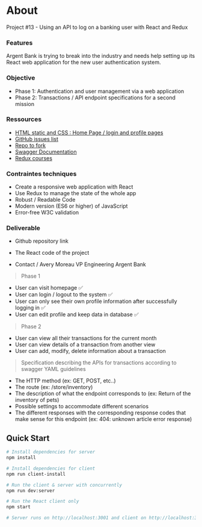 # About
Project #13 - Using an API to log on a banking user with React and Redux

### Features
Argent Bank is trying to break into the industry and needs help setting up its React web application for the new user authentication system.

### Objective
- Phase 1: Authentication and user management via a web application
- Phase 2: Transactions / API endpoint specifications for a second   mission

### Ressources
- [HTML static and CSS : Home Page / login and profile pages](https://github.com/OpenClassrooms-Student-Center/Project-10-Bank-API/tree/master/designs)
- [GitHub issues list](https://github.com/OpenClassrooms-Student-Center/Project-10-Bank-API/tree/master/.github/ISSUE_TEMPLATE)
- [Repo to fork](https://github.com/OpenClassrooms-Student-Center/Project-10-Bank-API)
- [Swagger Documentation](https://editor.swagger.io/)
- [Redux courses](https://openclassrooms.com/fr/courses/5511091-organisez-votre-application-avec-la-logique-redux)

### Contraintes techniques
- Create a responsive web application with React
- Use Redux to manage the state of the whole app
- Robust / Readable Code
- Modern version (ES6 or higher) of JavaScript
- Error-free W3C validation 
  

### Deliverable
- Github repository link
- The React code of the project

- Contact / Avery Moreau VP Engineering Argent Bank

> Phase 1
- User can visit homepage ✅
- User can login / logout to the system ✅
- User can only see their own profile information after successfully logging in ✅
- User can edit profile and keep data in database ✅

> Phase 2
- User can view all their transactions for the current month
- User can view details of a transaction from another view
- User can add, modify, delete information about a transaction

> Specification describing the APIs for transactions according to swagger YAML guidelines
- The HTTP method (ex: GET, POST, etc..)
- The route (ex: /store/inventory)
- The description of what the endpoint corresponds to (ex: Return of the inventory of pets)
- Possible settings to accommodate different scenarios
- The different responses with the corresponding response codes that make sense for this endpoint (ex: 404: unknown article error response)

## Quick Start

``` zsh
# Install dependencies for server
npm install

# Install dependencies for client
npm run client-install

# Run the client & server with concurrently
npm run dev:server

# Run the React client only
npm start

# Server runs on http://localhost:3001 and client on http://localhost:3000
```
